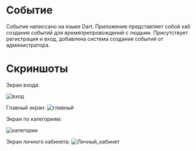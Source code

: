 # Событие

Событие написсано на языке Dart.
Приложение представляет собой хаб создания событий для времяпрепровождений с людьми.
Присутствует регистрация и вход, добавлена система создания событий от администратора.

# Скриншоты

Экран входа:

![вход](https://github.com/litlbo1/flutter_application_1/assets/94563453/f5500037-6e42-4bf0-9efd-d8874f3a6a0d)

Главный экран: 
![главный](https://github.com/litlbo1/flutter_application_1/assets/94563453/ac4a997f-ab73-48a2-bedf-b5700c598988)

Экран по категориям:

![категории](https://github.com/litlbo1/flutter_application_1/assets/94563453/3b4ace03-b9ba-404b-a0b2-3fb2a5722a61)

Экран личного кабинета:
![Личный_кабинет](https://github.com/litlbo1/flutter_application_1/assets/94563453/58b976a5-7832-4c2a-8c61-e5520f9ef55b)

